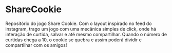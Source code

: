 # ShareCookie
Repositório do jogo Share Cookie.
Com o layout inspirado no feed do instagram, trago um jogo
com uma mecânica simples de click, onde há interação de curtida, salvar e até mesmo compartilhar.
Quando o número de curtidas chega a 10, o cookie se quebra e assim poderá dividir e compartilhar com os amigos!
